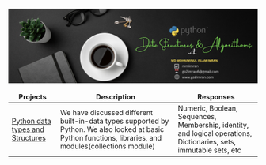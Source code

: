 ![Github Banner](https://github.com/mmiimran/data_structures-algorithom_with_python/blob/main/assets/python_dsa.png)

<table align="center">
  <thead align="center">
    <tr border: none;>
      <td><b>Projects</b></td>
      <td><b>Description</b></td>
      <td><b>Responses</b></td>
    </tr>
  </thead>
  <tbody>
    <tr>
      <td><a href="https://github.com/mmiimran/data_structures-algorithom_with_python/blob/main/DSA1/python_data_types_%26_structures_part_1/Data%20Structures%20and%20Algorithoms%20with%20Python_part_01.ipynb" target="_blank">Python data types and Structures</a></td>
      <td>We have discussed different built-in-data types supported by Python. We also looked at basic Python functions, libraries, and modules(collections module)</td>
      <td>Numeric, Boolean, Sequences, Membership, identity, and logical operations, Dictionaries, sets, immutable sets, etc</td>
    </tr>
   
  </tbody>
</table>
